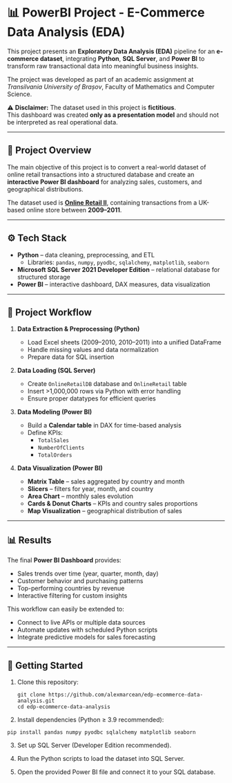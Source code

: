 # 📊 PowerBI Project - E-Commerce Data Analysis (EDA)

This project presents an **Exploratory Data Analysis (EDA)** pipeline for an **e-commerce dataset**, integrating **Python**, **SQL Server**, and **Power BI** to transform raw transactional data into meaningful business insights.  

The project was developed as part of an academic assignment at *Transilvania University of Brașov*, Faculty of Mathematics and Computer Science.

⚠️ **Disclaimer:** The dataset used in this project is **fictitious**.  
This dashboard was created **only as a presentation model** and should not be interpreted as real operational data.

---

## 📌 Project Overview
The main objective of this project is to convert a real-world dataset of online retail transactions into a structured database and create an **interactive Power BI dashboard** for analyzing sales, customers, and geographical distributions.  

The dataset used is **[Online Retail II](https://archive.ics.uci.edu/dataset/502/online+retail+ii)**, containing transactions from a UK-based online store between **2009–2011**.

---

## ⚙️ Tech Stack
- **Python** – data cleaning, preprocessing, and ETL  
  - Libraries: `pandas`, `numpy`, `pyodbc`, `sqlalchemy`, `matplotlib`, `seaborn`  
- **Microsoft SQL Server 2021 Developer Edition** – relational database for structured storage  
- **Power BI** – interactive dashboard, DAX measures, data visualization  

---

## 📂 Project Workflow
1. **Data Extraction & Preprocessing (Python)**  
   - Load Excel sheets (2009–2010, 2010–2011) into a unified DataFrame  
   - Handle missing values and data normalization  
   - Prepare data for SQL insertion  

2. **Data Loading (SQL Server)**  
   - Create `OnlineRetailDB` database and `OnlineRetail` table  
   - Insert >1,000,000 rows via Python with error handling  
   - Ensure proper datatypes for efficient queries  

3. **Data Modeling (Power BI)**  
   - Build a **Calendar table** in DAX for time-based analysis  
   - Define KPIs:  
     - `TotalSales`  
     - `NumberOfClients`  
     - `TotalOrders`  

4. **Data Visualization (Power BI)**  
   - **Matrix Table** – sales aggregated by country and month  
   - **Slicers** – filters for year, month, and country  
   - **Area Chart** – monthly sales evolution  
   - **Cards & Donut Charts** – KPIs and country sales proportions  
   - **Map Visualization** – geographical distribution of sales  

---

## 📊 Results
The final **Power BI Dashboard** provides:  
- Sales trends over time (year, quarter, month, day)  
- Customer behavior and purchasing patterns  
- Top-performing countries by revenue  
- Interactive filtering for custom insights  

This workflow can easily be extended to:  
- Connect to live APIs or multiple data sources  
- Automate updates with scheduled Python scripts  
- Integrate predictive models for sales forecasting  

---

## 🚀 Getting Started
1. Clone this repository:  
   ```
   git clone https://github.com/alexmarcean/edp-ecommerce-data-analysis.git
   cd edp-ecommerce-data-analysis
   ```

2. Install dependencies (Python ≥ 3.9 recommended):
  ```
  pip install pandas numpy pyodbc sqlalchemy matplotlib seaborn
  ```

3. Set up SQL Server (Developer Edition recommended).

4. Run the Python scripts to load the dataset into SQL Server.

5. Open the provided Power BI file and connect it to your SQL database.
